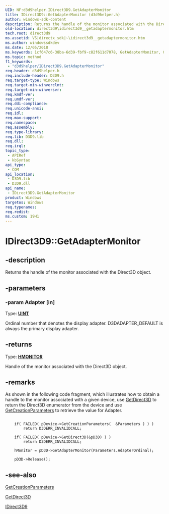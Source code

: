 ```yaml
---
UID: NF:d3d9helper.IDirect3D9.GetAdapterMonitor
title: IDirect3D9::GetAdapterMonitor (d3d9helper.h)
author: windows-sdk-content
description: Returns the handle of the monitor associated with the Direct3D object.
old-location: direct3d9\idirect3d9__getadaptermonitor.htm
tech.root: direct3d9
ms.assetid: VS|directx_sdk|~\idirect3d9__getadaptermonitor.htm
ms.author: windowssdkdev
ms.date: 12/05/2018
ms.keywords: 1cf647c6-38ba-6d39-fbf9-c82f611d7078, GetAdapterMonitor, GetAdapterMonitor method [Direct3D 9], GetAdapterMonitor method [Direct3D 9],IDirect3D9 interface, IDirect3D9 interface [Direct3D 9],GetAdapterMonitor method, IDirect3D9.GetAdapterMonitor, IDirect3D9::GetAdapterMonitor, d3d9helper/IDirect3D9::GetAdapterMonitor, direct3d9.idirect3d9__getadaptermonitor
ms.topic: method
f1_keywords: 
 - "d3d9helper/IDirect3D9.GetAdapterMonitor"
req.header: d3d9helper.h
req.include-header: D3D9.h
req.target-type: Windows
req.target-min-winverclnt: 
req.target-min-winversvr: 
req.kmdf-ver: 
req.umdf-ver: 
req.ddi-compliance: 
req.unicode-ansi: 
req.idl: 
req.max-support: 
req.namespace: 
req.assembly: 
req.type-library: 
req.lib: D3D9.lib
req.dll: 
req.irql: 
topic_type:
 - APIRef
 - kbSyntax
api_type:
 - COM
api_location:
 - D3D9.lib
 - D3D9.dll
api_name:
 - IDirect3D9.GetAdapterMonitor
product: Windows
targetos: Windows
req.typenames: 
req.redist: 
ms.custom: 19H1
---
```


# IDirect3D9::GetAdapterMonitor


## -description


Returns the handle of the monitor associated with the Direct3D object.


## -parameters




### -param Adapter [in]

Type: <b><a href="https://docs.microsoft.com/windows/desktop/WinProg/windows-data-types">UINT</a></b>

Ordinal number that denotes the display adapter. D3DADAPTER_DEFAULT is always the primary display adapter. 


## -returns



Type: <b><a href="https://docs.microsoft.com/windows/desktop/WinProg/windows-data-types">HMONITOR</a></b>

Handle of the monitor associated with the Direct3D object.




## -remarks



As shown in the following code fragment, which illustrates how to obtain a handle to the monitor associated with a given device, use <a href="https://docs.microsoft.com/windows/desktop/api/d3d9/nf-d3d9-idirect3ddevice9-getdirect3d">GetDirect3D</a> to return the Direct3D enumerator from the device and use <a href="https://docs.microsoft.com/windows/desktop/api/d3d9/nf-d3d9-idirect3ddevice9-getcreationparameters">GetCreationParameters</a> to retrieve the value for Adapter.


```

    if( FAILED( pDevice->GetCreationParameters(  &Parameters ) ) )
        return D3DERR_INVALIDCALL;
    
    if( FAILED( pDevice->GetDirect3D(&pD3D) ) )
        return D3DERR_INVALIDCALL;
    
    hMonitor = pD3D->GetAdapterMonitor(Parameters.AdapterOrdinal);
    
    pD3D->Release();

```





## -see-also




<a href="https://docs.microsoft.com/windows/desktop/api/d3d9/nf-d3d9-idirect3ddevice9-getcreationparameters">GetCreationParameters</a>



<a href="https://docs.microsoft.com/windows/desktop/api/d3d9/nf-d3d9-idirect3ddevice9-getdirect3d">GetDirect3D</a>



<a href="https://docs.microsoft.com/windows/desktop/api/d3d9helper/nn-d3d9helper-idirect3d9">IDirect3D9</a>
 

 

